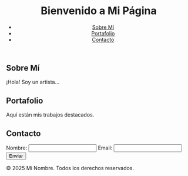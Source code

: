 

<html lang="en">


    
  <head>

  <meta charset="UTF-8">
  <meta name="viewport" content="width=device-width, initial-scale=1.0">
  <title>Mi Sitio Web</title>
  <link rel="stylesheet" href="style.css">
</head>
<body>
  <header>
    <h1>Bienvenido a Mi Página</h1>
    <nav>
      <ul>
        <li><a href="#about">Sobre Mí</a></li>
        <li><a href="#portfolio">Portafolio</a></li>
        <li><a href="#contact">Contacto</a></li>
      </ul>
    </nav>
  </header>
  <main>
    <section id="about">
      <h2>Sobre Mí</h2>
      <p>¡Hola! Soy un artista...</p>
    </section>
    <section id="portfolio">
      <h2>Portafolio</h2>
      <p>Aquí están mis trabajos destacados.</p>
    </section>
    <section id="contact">
      <h2>Contacto</h2>
      <form action="#">
        <label for="name">Nombre:</label>
        <input type="text" id="name" name="name">
        <label for="email">Email:</label>
        <input type="email" id="email" name="email">
        <button type="submit">Enviar</button>
      </form>
    </section>
  </main>
  <footer>
    <p>© 2025 Mi Nombre. Todos los derechos reservados.</p>
  </footer>
</body>
</html>
